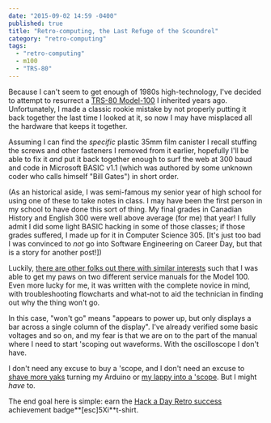 ```yaml
---
date: "2015-09-02 14:59 -0400"
published: true
title: "Retro-computing, the Last Refuge of the Scoundrel"
category: "retro-computing"
tags: 
  - "retro-computing"
  - m100
  - "TRS-80"
---
```





Because I can't seem to get enough of 1980s high-technology, I've decided to attempt to resurrect a [TRS-80 Model-100](http://www.oldcomputers.net/trs100.html) I inherited years ago. Unfortunately, I made a classic rookie mistake by not properly putting it back together the last time I looked at it, so now I may have misplaced all the hardware that keeps it together.

<a name="more"></a>

Assuming I can find the _specific_ plastic 35mm film canister I recall stuffing the screws and other fasteners I removed from it earlier, hopefully I'll be able to fix it _and_ put it back together enough to surf the web at 300 baud and code in Microsoft BASIC v1.1 (which was authored by some unknown coder who calls himself "Bill Gates") in short order.

(As an historical aside, I was semi-famous my senior year of high school for using one of these to take notes in class. I may have been the first person in my school to have done this sort of thing. My final grades in Canadian History and English 300 were well above average (for me) that year! I fully admit I did some light BASIC hacking in some of those classes; if those grades suffered, I made up for it in Computer Science 305. [It's just too bad I was convinced to *not* go into Software Engineering on Career Day, but that is a story for another post!])

Luckily, [there are other folks out there with similar interests](http://www.club100.org/) such that I was able to get my paws on two different service manuals for the Model 100. Even more lucky for me, it was written with the complete novice in mind, with troubleshooting flowcharts and what-not to aid the technician in finding out why the thing won't go.

In this case, "won't go" means "appears to power up, but only displays a bar across a single column of the display". I've already verified some basic voltages and so on, and my fear is that we are on to the part of the manual where I need to start 'scoping out waveforms. With the oscilloscope I don't have.

I don't need any excuse to buy a 'scope, and I don't need an excuse to [shave more yaks](http://www.catb.org/~esr/jargon/html/Y/yak-shaving.html) turning my Arduino or [my lappy into a 'scope](http://www.instructables.com/id/Use-Your-Laptop-as-Oscilloscope/). But I might *have* to.

The end goal here is simple: earn the [Hack a Day Retro success](http://retro.hackaday.com/Success/index.html) achievement badge**[esc]5Xi**t-shirt.
